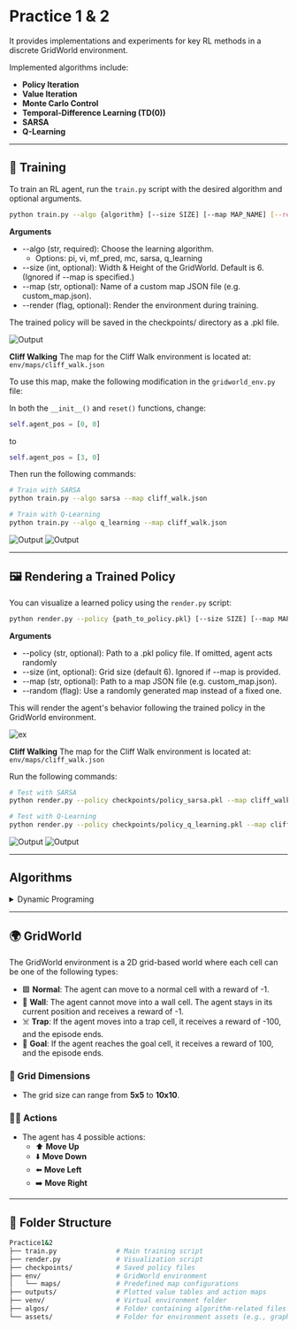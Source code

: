 # Practice 1 & 2
It provides implementations and experiments for key RL methods in a discrete GridWorld environment.

Implemented algorithms include:

- **Policy Iteration**
- **Value Iteration**
- **Monte Carlo Control**
- **Temporal-Difference Learning (TD(0))**
- **SARSA**
- **Q-Learning**

---

## 🚀 Training
To train an RL agent, run the `train.py` script with the desired algorithm and optional arguments.
```bash
python train.py --algo {algorithm} [--size SIZE] [--map MAP_NAME] [--render]
```
**Arguments**
- --algo (str, required): Choose the learning algorithm.
  - Options: pi, vi, mf_pred, mc, sarsa, q_learning
- --size (int, optional): Width & Height of the GridWorld. Default is 6. (Ignored if --map is specified.)
- --map (str, optional): Name of a custom map JSON file (e.g. custom_map.json).
- --render (flag, optional): Render the environment during training.

The trained policy will be saved in the checkpoints/ directory as a .pkl file.


![Output](assets/_img/animation.gif)

**Cliff Walking**
The map for the Cliff Walk environment is located at:  
`env/maps/cliff_walk.json`

To use this map, make the following modification in the `gridworld_env.py` file:

In both the `__init__()` and `reset()` functions, change:

```python
self.agent_pos = [0, 0]
```
to
```python
self.agent_pos = [3, 0]
```
Then run the following commands:
```bash
# Train with SARSA
python train.py --algo sarsa --map cliff_walk.json

# Train with Q-Learning
python train.py --algo q_learning --map cliff_walk.json
```

![Output](assets/_img/sarsa.gif)
![Output](assets/_img/q_learning.gif)

---

## 🖼️ Rendering a Trained Policy
You can visualize a learned policy using the `render.py` script:
```bash
python render.py --policy {path_to_policy.pkl} [--size SIZE] [--map MAP_NAME] [--random]
```
**Arguments**
- --policy (str, optional): Path to a .pkl policy file. If omitted, agent acts randomly
- --size (int, optional): Grid size (default 6). Ignored if --map is provided.
- --map (str, optional): Path to a map JSON file (e.g. custom_map.json).
- --random (flag): Use a randomly generated map instead of a fixed one.

This will render the agent's behavior following the trained policy in the GridWorld environment.

![ex](assets/_img/render_img.png)

**Cliff Walking**
The map for the Cliff Walk environment is located at:  
`env/maps/cliff_walk.json`

Run the following commands:
```bash
# Test with SARSA
python render.py --policy checkpoints/policy_sarsa.pkl --map cliff_walk.json

# Test with Q-Learning
python render.py --policy checkpoints/policy_q_learning.pkl --map cliff_walk.json
```
![Output](assets/_img/sarsa_test.gif)
![Output](assets/_img/q_learning_test.gif)

---

## Algorithms
<details><summary>Dynamic Programing</summary>

## Policy Iteration
**Policy Evaluation**  
![ex](assets/_img/policy_eval.png)

![ex](assets/_img/policy_iteration.png)

## Value Iteration
![ex](assets/_img/value_iter.png)
</details>

---

## 🌍 GridWorld

The GridWorld environment is a 2D grid-based world where each cell can be one of the following types:

- 🟩 **Normal**: The agent can move to a normal cell with a reward of -1.
- 🧱 **Wall**: The agent cannot move into a wall cell. The agent stays in its current position and receives a reward of -1.
- ☠️ **Trap**: If the agent moves into a trap cell, it receives a reward of -100, and the episode ends.
- 🎯 **Goal**: If the agent reaches the goal cell, it receives a reward of 100, and the episode ends.

### 📏 Grid Dimensions

- The grid size can range from **5x5** to **10x10**.

### 🏃‍♂️ Actions

- The agent has 4 possible actions:  
  - ⬆️ **Move Up**  
  - ⬇️ **Move Down**  
  - ⬅️ **Move Left**  
  - ➡️ **Move Right**

---

## 📁 Folder Structure

```bash
Practice1&2
├── train.py               # Main training script
├── render.py              # Visualization script
├── checkpoints/           # Saved policy files
├── env/                   # GridWorld environment
│   └── maps/              # Predefined map configurations
├── outputs/               # Plotted value tables and action maps
├── venv/                  # Virtual environment folder
├── algos/                 # Folder containing algorithm-related files
└── assets/                # Folder for environment assets (e.g., graphics)

```
